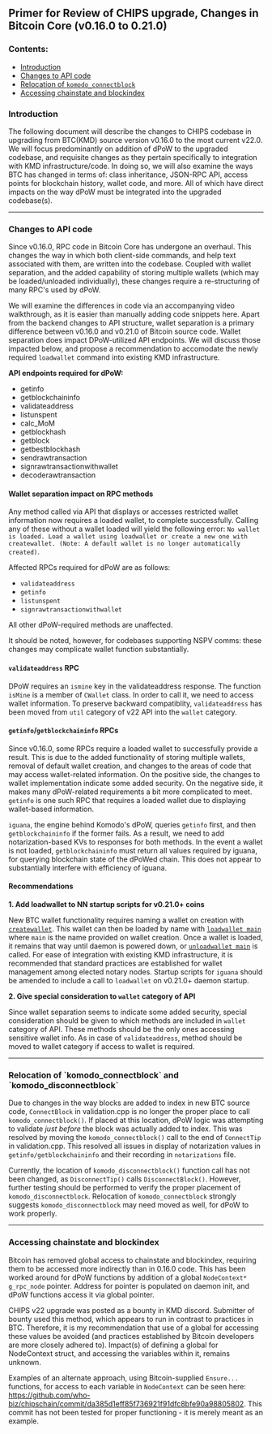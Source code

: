 ## Primer for Review of CHIPS upgrade, Changes in Bitcoin Core (v0.16.0 to 0.21.0)

<h3 id="contents"> Contents:</h3>

- [Introduction](#intro)
- [Changes to API code](#api)
- [Relocation of `komodo_connectblock`](#connectblock)
- [Accessing chainstate and blockindex](#chainstate)

<h3 id="intro"> Introduction </h3>


The following document will describe the changes to CHIPS codebase in upgrading from BTC(KMD) source version v0.16.0 to the most current v22.0.  We  will focus predominantly on addition of dPoW to the upgraded codebase, and requisite changes as they pertain specifically to integration with KMD infrastructure/code.  In doing so, we will also examine the ways BTC has changed in terms of: class inheritance, JSON-RPC API, access points for blockchain history, wallet code, and more.  All of which have direct impacts on the way dPoW must be integrated into the upgraded codebase(s).

___

<h3 id="api">Changes to API code</h3>

Since v0.16.0, RPC code in Bitcoin Core has undergone an overhaul.  This changes the way in which both client-side commands, and help text associated with them, are written into the codebase.  Coupled with wallet separation, and the added capability of storing multiple wallets (which may be loaded/unloaded individually), these changes require a re-structuring of many RPC's used by dPoW.

We will examine the differences in code via an accompanying video walkthrough, as it is easier than manually adding code snippets here.  Apart from the backend changes to API structure, wallet separation is a primary difference between v0.16.0 and v0.21.0 of Bitcoin source code.  Wallet separation does impact DPoW-utilized API endpoints.  We will discuss those impacted below, and propose a recommendation to accomodate the newly required `loadwallet` command into existing KMD infrastructure.

**API endpoints required for dPoW:**
  - getinfo
  - getblockchaininfo
  - validateaddress
  - listunspent
  - calc_MoM
  - getblockhash
  - getblock
  - getbestblockhash
  - sendrawtransaction
  - signrawtransactionwithwallet
  - decoderawtransaction
  
#### Wallet separation impact on RPC methods

Any method called via API that displays or accesses restricted wallet information now requires a loaded wallet, to complete successfully. Calling any of these without a wallet loaded will yield the following error: `No wallet is loaded. Load a wallet using loadwallet or create a new one with createwallet. (Note: A default wallet is no longer automatically created)`. 

Affected RPCs required for dPoW are as follows:

- `validateaddress`
- `getinfo`
- `listunspent`
- `signrawtransactionwithwallet`

All other dPoW-required methods are unaffected.

It should be noted, however, for codebases supporting NSPV comms: these changes may complicate wallet function substantially.

#### `validateaddress` RPC

DPoW requires an `ismine` key in the validateaddress response.  The function `isMine` is a member of `CWallet` class.  In order to call it, we need to access wallet information.  To preserve backward compatiblity, `validateaddress` has been moved from `util` category of v22 API into the `wallet` category.

#### `getinfo`/`getblockchaininfo` RPCs

Since v0.16.0, some RPCs require a loaded wallet to successfully provide a result.  This is due to the added functionality of storing multiple wallets, removal of default wallet creation, and changes to  the areas of code that may access wallet-related information.  On the positive side, the changes to wallet implementation indicate some added security.  On the negative side, it makes many dPoW-related requirements a bit more complicated to meet.  `getinfo` is one such RPC that requires a loaded wallet due to displaying wallet-based information.

`iguana`, the engine behind Komodo's dPoW, queries `getinfo` first, and then `getblockchaininfo` if the former fails.  As a result, we need to add notarization-based KVs to responses for both methods.  In the event a wallet is not loaded, `getblockchaininfo` must return all values required by iguana, for querying blockchain state of the dPoWed chain.  This does not appear to substantially interfere with efficiency of iguana.


#### Recommendations

**1. Add loadwallet to NN startup scripts for v0.21.0+ coins**

New BTC wallet functionality requires naming a wallet on creation with [`createwallet`](https://bitcoincore.org/en/doc/0.21.0/rpc/wallet/createwallet/).  This wallet can then be loaded by name with [`loadwallet main`](https://bitcoincore.org/en/doc/0.21.0/rpc/wallet/loadwallet/) where `main` is the name provided on wallet creation.  Once a wallet is loaded, it remains that way until daemon is powered down, or [`unloadwallet main`](https://bitcoincore.org/en/doc/0.21.0/rpc/wallet/unloadwallet/) is called.  For ease of integration with existing KMD infrastructure, it is recommended that standard practices are established for wallet management among elected notary nodes.  Startup scripts for `iguana` should be amended to include a call to `loadwallet` on v0.21.0+ daemon startup.

**2. Give special consideration to `wallet` category of API**

Since wallet separation seems to indicate some added security, special consideration should be given to which methods are included in `wallet` category of API.  These methods should be the only ones accessing sensitive wallet info. As in case of `validateaddress`, method should be moved to wallet category if access to wallet is required.

___


<h3 id="connectblock"> Relocation of `komodo_connectblock` and `komodo_disconnectblock`</h3>

Due to changes in the way blocks are added to index in new BTC source code, `ConnectBlock` in validation.cpp is no longer the proper place to call `komodo_connectblock()`.  If placed at this location, dPoW logic was attempting to validate *just before* the block was actually added to index.  This was resolved by moving the `komodo_connectblock()` call to the end of `ConnectTip` in validation.cpp.  This resolved all issues in display of notarization values in `getinfo/getblockchaininfo` and their recording in `notarizations` file.

Currently, the location of `komodo_disconnectblock()` function call has not been changed, as `DisconnectTip()` calls `DisconnectBlock()`.  However, further testing should be performed to verify the proper placement of `komodo_disconnectblock`.  Relocation of `komodo_connectblock` strongly suggests `komodo_disconnectblock` may need moved as well, for dPoW to work properly.

___


<h3 id="chainstate"> Accessing chainstate and blockindex</h3>

Bitcoin has removed global access to chainstate and blockindex, requiring them to be accessed more indirectly than in 0.16.0 code.  This has been worked around for dPoW functions by addition of a global `NodeContext* g_rpc_node` pointer.  Address for pointer is populated on daemon init, and dPoW functions access it via global pointer.

CHIPS v22 upgrade was posted as a bounty in KMD discord.  Submitter of bounty used this method, which appears to run in contrast to practices in BTC.  Therefore, it is my recommendation that use of a global for accessing these values be avoided (and practices established by Bitcoin developers are more closely adhered to).  Impact(s) of defining a global for NodeContext struct, and accessing the variables within it, remains unknown.

Examples of an alternate approach, using Bitcoin-supplied `Ensure...` functions, for access to each variable in `NodeContext` can be seen here: https://github.com/who-biz/chipschain/commit/da385d1eff85f736921f91dfc8bfe90a98805802.  This commit has not been tested for proper functioning - it is merely meant as an example.
